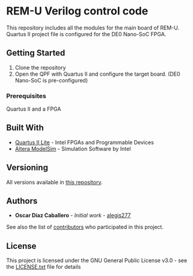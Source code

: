 # REM-U Verilog control code

This repository includes all the modules for the main board of REM-U. Quartus II project file is configured for the DE0 Nano-SoC FPGA.

## Getting Started

1. Clone the repository
2. Open the QPF with Quartus II and configure the target board. (DE0 Nano-SoC is pre-configured)

### Prerequisites

Quartus II and a FPGA


## Built With

* [Quartus II Lite](https://www.intel.com/content/www/us/en/programmable/downloads/download-center.html) - Intel FPGAs and Programmable Devices
* [Altera ModelSim](https://www.intel.la/content/www/xl/es/software/programmable/quartus-prime/model-sim.html) - Simulation Software by Intel


## Versioning

All versions available in [this repository](https://github.com/robocol-rem-u/REM-U_Control_Verilog). 

## Authors

* **Oscar Díaz Caballero** - *Initial work* - [alegis277](https://github.com/alegis277)

See also the list of [contributors](https://github.com/robocol-rem-u/REM-U_Control_Verilog/graphs/contributors) who participated in this project.

## License

This project is licensed under the GNU General Public License v3.0 - see the [LICENSE.txt](LICENSE.txt) file for details
